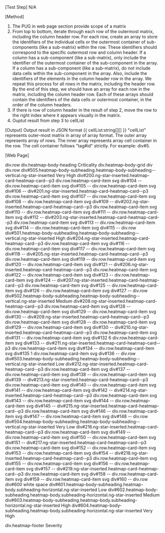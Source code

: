 [Test Step]
 N/A

[Method]

1. The PUG in web page section provide scope of a matrix
2. From top to bottom, iterate through each row of the outermost matrix, including the column header row. For each row, create an array to store the identifiers of the individual cells or the outermost container of sub-components (like a sub-matrix) within the row. These identifiers should correspond to the specific outermost row and column header. If a column has a sub-component (like a sub-matrix), only include the identifier of the outermost container of the sub-component in the array. If a column has a sub-component (like a sub-matrix), do not include data cells within the sub-component in the array. Also, include the identifiers of the elements in the column header row in the array. We repeat this process for all rows in the matrix, including the header row. By the end of this step, we should have an array for each row in the matrix, including the column header row. Each of these arrays should contain the identifiers of the data cells or outermost container, in the order of the column headers.
3. If there is row of column header in the result of step 2, move the row to the right index where it appears visually in the matrix.  
4. Ouptut result from step 3 to cellList

 [Output]
 Output result in JSON format
 {{
   cellList:string[][]
 }}
 "cellList" represents outer-most matrix in array of array format. The outer array represents array of rows. The inner array represents array cell container in the row. The cell container follows "tag#id" strictly. For example: div#5.

 [Web Page]

 div.row
     div.heatmap-body-heading Criticality
     div.heatmap-body-grid
  div
      div.row
   div#505.heatmap-body-subheading.heatmap-body-subheading--vertical.ng-star-inserted Very High
   div#200.ng-star-inserted.heatmap-card-heatmap-card--p3
       div.row.heatmap-card-item
    svg
    div#104 --
       div.row.heatmap-card-item
    svg
    div#105 --
       div.row.heatmap-card-item
    svg
    div#106 --
   div#201.ng-star-inserted.heatmap-card-heatmap-card--p3
       div.row.heatmap-card-item
    svg
    div#107 --
       div.row.heatmap-card-item
    svg
    div#108 --
       div.row.heatmap-card-item
    svg
    div#109 --
   div#202.ng-star-inserted.heatmap-card-heatmap-card--p3
       div.row.heatmap-card-item
    svg
    div#110 --
       div.row.heatmap-card-item
    svg
    div#111 --
       div.row.heatmap-card-item
    svg
    div#112 --
   div#203.ng-star-inserted.heatmap-card-heatmap-card--p3
       div.row.heatmap-card-item
    svg
    div#113 --
       div.row.heatmap-card-item
    svg
    div#114 --
       div.row.heatmap-card-item
    svg
    div#115 --
      div.row
   div#501.heatmap-body-subheading.heatmap-body-subheading--vertical.ng-star-inserted High
   div#204.ng-star-inserted.heatmap-card-heatmap-card--p3
       div.row.heatmap-card-item
    svg
    div#116 --
       div.row.heatmap-card-item
    svg
    div#117 --
       div.row.heatmap-card-item
    svg
    div#118 --
   div#205.ng-star-inserted.heatmap-card-heatmap-card--p3
       div.row.heatmap-card-item
    svg
    div#119 --
       div.row.heatmap-card-item
    svg
    div#120 --
       div.row.heatmap-card-item
    svg
    div#121 --
   div#206.ng-star-inserted.heatmap-card-heatmap-card--p3
       div.row.heatmap-card-item
    svg
    div#122 --
       div.row.heatmap-card-item
    svg
    div#123 --
       div.row.heatmap-card-item
    svg
    div#124 --
   div#207.ng-star-inserted.heatmap-card-heatmap-card--p3
       div.row.heatmap-card-item
    svg
    div#125 --
       div.row.heatmap-card-item
    svg
    div#126 --
       div.row.heatmap-card-item
    svg
    div#127 --
      div.row
   div#502.heatmap-body-subheading.heatmap-body-subheading--vertical.ng-star-inserted Medium
   div#208.ng-star-inserted.heatmap-card-heatmap-card--p3
       div.row.heatmap-card-item
    svg
    div#128 --
       div.row.heatmap-card-item
    svg
    div#129 --
       div.row.heatmap-card-item
    svg
    div#130 --
   div#209.ng-star-inserted.heatmap-card-heatmap-card--p3
       div.row.heatmap-card-item
    svg
    div#128 --
       div.row.heatmap-card-item
    svg
    div#129 --
       div.row.heatmap-card-item
    svg
    div#130 --
   div#210.ng-star-inserted.heatmap-card-heatmap-card--p3
       div.row.heatmap-card-item
    svg
    div#131 --
       div.row.heatmap-card-item
    svg
    div#132 6
       div.row.heatmap-card-item
    svg
    div#133 --
   div#211.ng-star-inserted.heatmap-card-heatmap-card--p3
       div.row.heatmap-card-item
    svg
    div#134 --
       div.row.heatmap-card-item
    svg
    div#135 1
       div.row.heatmap-card-item
    svg
    div#136 --
      div.row
   div#503.heatmap-body-subheading.heatmap-body-subheading--vertical.ng-star-inserted Low
   div#212.ng-star-inserted.heatmap-card-heatmap-card--p3
       div.row.heatmap-card-item
    svg
    div#137 --
       div.row.heatmap-card-item
    svg
    div#138 --
       div.row.heatmap-card-item
    svg
    div#139 --
   div#213.ng-star-inserted.heatmap-card-heatmap-card--p3
       div.row.heatmap-card-item
    svg
    div#140 --
       div.row.heatmap-card-item
    svg
    div#141 --
       div.row.heatmap-card-item
    svg
    div#142 --
   div#214.ng-star-inserted.heatmap-card-heatmap-card--p3
       div.row.heatmap-card-item
    svg
    div#143 --
       div.row.heatmap-card-item
    svg
    div#144 --
       div.row.heatmap-card-item
    svg
    div#145 --
   div#215.ng-star-inserted.heatmap-card-heatmap-card--p3
       div.row.heatmap-card-item
    svg
    div#146 --
       div.row.heatmap-card-item
    svg
    div#147 --
       div.row.heatmap-card-item
    svg
    div#148 --
      div.row
   div#504.heatmap-body-subheading.heatmap-body-subheading--vertical.ng-star-inserted Very Low
   div#216.ng-star-inserted.heatmap-card-heatmap-card--p3
       div.row.heatmap-card-item
    svg
    div#149 --
       div.row.heatmap-card-item
    svg
    div#150 --
       div.row.heatmap-card-item
    svg
    div#151 --
   div#217.ng-star-inserted.heatmap-card-heatmap-card--p3
       div.row.heatmap-card-item
    svg
    div#152 --
       div.row.heatmap-card-item
    svg
    div#153 --
       div.row.heatmap-card-item
    svg
    div#154 --
   div#218.ng-star-inserted.heatmap-card-heatmap-card--p3
       div.row.heatmap-card-item
    svg
    div#155 --
       div.row.heatmap-card-item
    svg
    div#156 --
       div.row.heatmap-card-item
    svg
    div#157 --
   div#219.ng-star-inserted.heatmap-card-heatmap-card--p3
       div.row.heatmap-card-item
    svg
    div#158 --
       div.row.heatmap-card-item
    svg
    div#159 --
       div.row.heatmap-card-item
    svg
    div#160 --
      div.row
   div#600 white space
   div#601.heatmap-body-subheading.heatmap-body.subheading-horizontal.ng-star-inserted Low
   div#602.heatmap-body-subheading.heatmap-body.subheading-horizontal.ng-star-inserted Medium
   div#603.heatmap-body-subheading.heatmap-body.subheading-horizontal.ng-star-inserted High
   div#604.heatmap-body-subheading.heatmap-body.subheading-horizontal.ng-star-inserted Very High

 div.heatmap-footer Severity  
